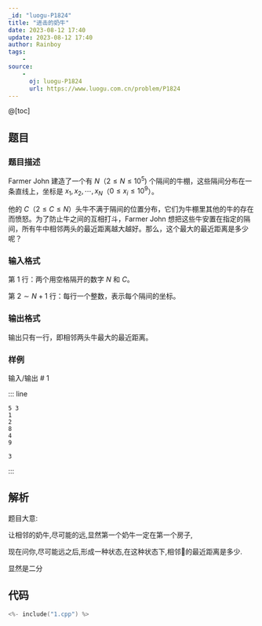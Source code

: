 ```yaml
---
_id: "luogu-P1824"
title: "进击的奶牛"
date: 2023-08-12 17:40
update: 2023-08-12 17:40
author: Rainboy
tags:
    - 
source: 
    - 
      oj: luogu-P1824
      url: https://www.luogu.com.cn/problem/P1824
---
```


@[toc]

## 题目



### 题目描述

Farmer John 建造了一个有 $N$（$2 \leq N \leq 10 ^ 5$) 个隔间的牛棚，这些隔间分布在一条直线上，坐标是 $x _ 1, x _ 2, \cdots, x _ N$（$0 \leq x _ i \leq 10 ^ 9$）。

他的 $C$（$2 \leq C \leq N$）头牛不满于隔间的位置分布，它们为牛棚里其他的牛的存在而愤怒。为了防止牛之间的互相打斗，Farmer John 想把这些牛安置在指定的隔间，所有牛中相邻两头的最近距离越大越好。那么，这个最大的最近距离是多少呢？



### 输入格式
第 $1$ 行：两个用空格隔开的数字 $N$ 和 $C$。

第 $2 \sim N+1$ 行：每行一个整数，表示每个隔间的坐标。



### 输出格式

输出只有一行，即相邻两头牛最大的最近距离。




### 样例



输入/输出 # 1

::: line
```
5 3
1
2
8
4
9
```

```
3
```
:::






## 解析


题目大意:

让相邻的奶牛,尽可能的远,显然第一个奶牛一定在第一个房子,

现在问你,尽可能远之后,形成一种状态,在这种状态下,相邻🐄️的最近距离是多少.

显然是二分

## 代码

```c
<%- include("1.cpp") %>
```
